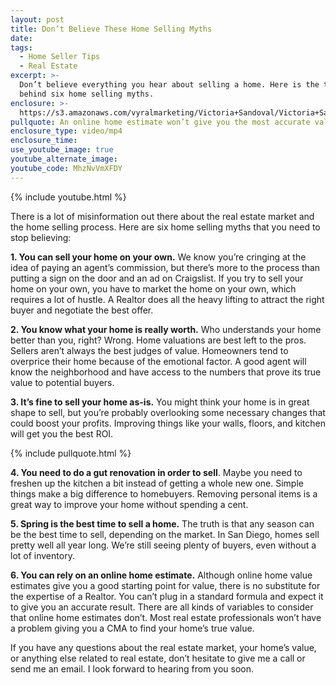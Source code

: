 ```yaml
---
layout: post
title: Don’t Believe These Home Selling Myths
date:
tags:
  - Home Seller Tips
  - Real Estate
excerpt: >-
  Don’t believe everything you hear about selling a home. Here is the truth
  behind six home selling myths.
enclosure: >-
  https://s3.amazonaws.com/vyralmarketing/Victoria+Sandoval/Victoria+Sandoval+-+San+Diego+Realtor-+6+Selling+Myths+You+Need+to+Stop+Believing+(1).mp4
pullquote: An online home estimate won’t give you the most accurate valuation.
enclosure_type: video/mp4
enclosure_time:
use_youtube_image: true
youtube_alternate_image:
youtube_code: MhzNvVmXFDY
---
```


{% include youtube.html %}

There is a lot of misinformation out there about the real estate market and the home selling process. Here are six home selling myths that you need to stop believing:

**1. You can sell your home on your own.** We know you’re cringing at the idea of paying an agent’s commission, but there’s more to the process than putting a sign on the door and an ad on Craigslist. If you try to sell your home on your own, you have to market the home on your own, which requires a lot of hustle. A Realtor does all the heavy lifting to attract the right buyer and negotiate the best offer.

**2. You know what your home is really worth.** Who understands your home better than you, right? Wrong. Home valuations are best left to the pros. Sellers aren’t always the best judges of value. Homeowners tend to overprice their home because of the emotional factor. A good agent will know the neighborhood and have access to the numbers that prove its true value to potential buyers.

**3. It’s fine to sell your home as-is.** You might think your home is in great shape to sell, but you’re probably overlooking some necessary changes that could boost your profits. Improving things like your walls, floors, and kitchen will get you the best ROI.

{% include pullquote.html %}

**4. You need to do a gut renovation in order to sell**. Maybe you need to freshen up the kitchen a bit instead of getting a whole new one. Simple things make a big difference to homebuyers. Removing personal items is a great way to improve your home without spending a cent.

**5. Spring is the best time to sell a home.** The truth is that any season can be the best time to sell, depending on the market. In San Diego, homes sell pretty well all year long. We’re still seeing plenty of buyers, even without a lot of inventory.

**6. You can rely on an online home estimate.** Although online home value estimates give you a good starting point for value, there is no substitute for the expertise of a Realtor. You can’t plug in a standard formula and expect it to give you an accurate result. There are all kinds of variables to consider that online home estimates don’t. Most real estate professionals won’t have a problem giving you a CMA to find your home’s true value.

If you have any questions about the real estate market, your home’s value, or anything else related to real estate, don’t hesitate to give me a call or send me an email. I look forward to hearing from you soon.

&nbsp;
